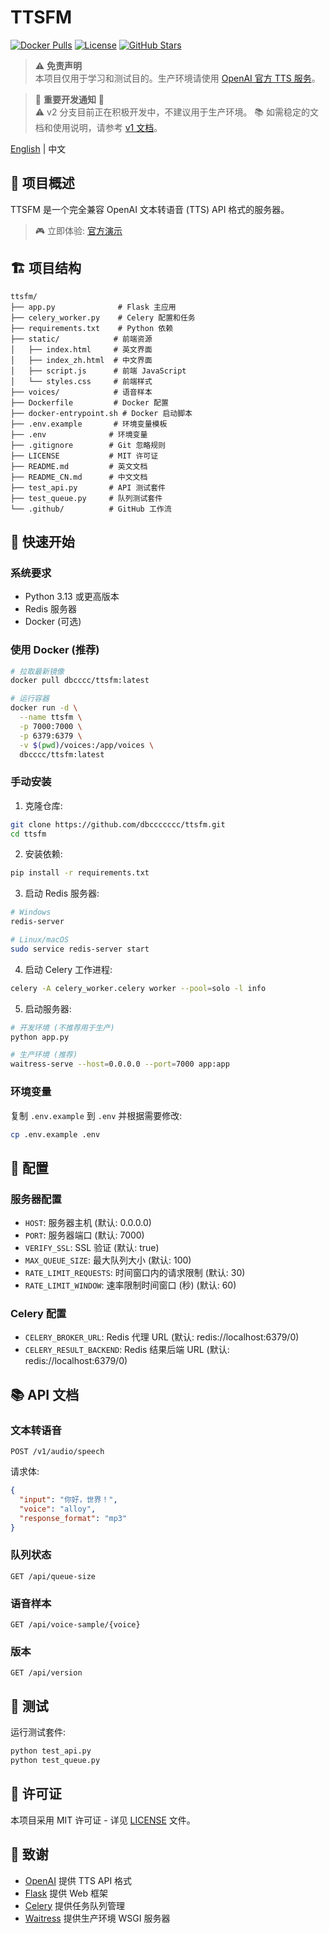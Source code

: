 # TTSFM

[![Docker Pulls](https://img.shields.io/docker/pulls/dbcccc/ttsfm?style=flat-square&logo=docker)](https://hub.docker.com/r/dbcccc/ttsfm)
[![License](https://img.shields.io/github/license/dbccccccc/ttsfm?style=flat-square)](LICENSE)
[![GitHub Stars](https://img.shields.io/github/stars/dbccccccc/ttsfm?style=social)](https://github.com/dbccccccc/ttsfm)

> ⚠️ **免责声明**  
> 本项目仅用于学习和测试目的。生产环境请使用 [OpenAI 官方 TTS 服务](https://platform.openai.com/docs/guides/audio)。

> 🚨 **重要开发通知** 🚨  
> ⚠️ v2 分支目前正在积极开发中，不建议用于生产环境。
> 📚 如需稳定的文档和使用说明，请参考 [v1 文档](v1/README_v1.md)。

[English](README.md) | 中文

## 🌟 项目概述

TTSFM 是一个完全兼容 OpenAI 文本转语音 (TTS) API 格式的服务器。

> 🎮 立即体验: [官方演示](https://ttsapi.site/)

## 🏗️ 项目结构

```text
ttsfm/
├── app.py              # Flask 主应用
├── celery_worker.py    # Celery 配置和任务
├── requirements.txt    # Python 依赖
├── static/            # 前端资源
│   ├── index.html     # 英文界面
│   ├── index_zh.html  # 中文界面
│   ├── script.js      # 前端 JavaScript
│   └── styles.css     # 前端样式
├── voices/            # 语音样本
├── Dockerfile         # Docker 配置
├── docker-entrypoint.sh # Docker 启动脚本
├── .env.example       # 环境变量模板
├── .env              # 环境变量
├── .gitignore        # Git 忽略规则
├── LICENSE           # MIT 许可证
├── README.md         # 英文文档
├── README_CN.md      # 中文文档
├── test_api.py       # API 测试套件
├── test_queue.py     # 队列测试套件
└── .github/          # GitHub 工作流
```

## 🚀 快速开始

### 系统要求
- Python 3.13 或更高版本
- Redis 服务器
- Docker (可选)

### 使用 Docker (推荐)
```bash
# 拉取最新镜像
docker pull dbcccc/ttsfm:latest

# 运行容器
docker run -d \
  --name ttsfm \
  -p 7000:7000 \
  -p 6379:6379 \
  -v $(pwd)/voices:/app/voices \
  dbcccc/ttsfm:latest
```

### 手动安装
1. 克隆仓库:
```bash
git clone https://github.com/dbccccccc/ttsfm.git
cd ttsfm
```

2. 安装依赖:
```bash
pip install -r requirements.txt
```

3. 启动 Redis 服务器:
```bash
# Windows
redis-server

# Linux/macOS
sudo service redis-server start
```

4. 启动 Celery 工作进程:
```bash
celery -A celery_worker.celery worker --pool=solo -l info
```

5. 启动服务器:
```bash
# 开发环境 (不推荐用于生产)
python app.py

# 生产环境 (推荐)
waitress-serve --host=0.0.0.0 --port=7000 app:app
```

### 环境变量
复制 `.env.example` 到 `.env` 并根据需要修改:
```bash
cp .env.example .env
```

## 🔧 配置

### 服务器配置
- `HOST`: 服务器主机 (默认: 0.0.0.0)
- `PORT`: 服务器端口 (默认: 7000)
- `VERIFY_SSL`: SSL 验证 (默认: true)
- `MAX_QUEUE_SIZE`: 最大队列大小 (默认: 100)
- `RATE_LIMIT_REQUESTS`: 时间窗口内的请求限制 (默认: 30)
- `RATE_LIMIT_WINDOW`: 速率限制时间窗口 (秒) (默认: 60)

### Celery 配置
- `CELERY_BROKER_URL`: Redis 代理 URL (默认: redis://localhost:6379/0)
- `CELERY_RESULT_BACKEND`: Redis 结果后端 URL (默认: redis://localhost:6379/0)

## 📚 API 文档

### 文本转语音
```http
POST /v1/audio/speech
```

请求体:
```json
{
  "input": "你好，世界！",
  "voice": "alloy",
  "response_format": "mp3"
}
```

### 队列状态
```http
GET /api/queue-size
```

### 语音样本
```http
GET /api/voice-sample/{voice}
```

### 版本
```http
GET /api/version
```

## 🧪 测试
运行测试套件:
```bash
python test_api.py
python test_queue.py
```

## 📝 许可证
本项目采用 MIT 许可证 - 详见 [LICENSE](LICENSE) 文件。

## 🙏 致谢
- [OpenAI](https://openai.com/) 提供 TTS API 格式
- [Flask](https://flask.palletsprojects.com/) 提供 Web 框架
- [Celery](https://docs.celeryq.dev/) 提供任务队列管理
- [Waitress](https://docs.pylonsproject.org/projects/waitress/) 提供生产环境 WSGI 服务器